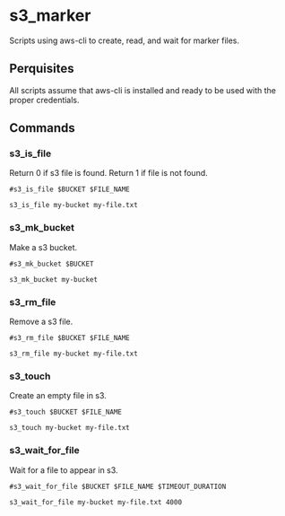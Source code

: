 # s3_marker

Scripts using aws-cli to create, read, and wait for marker files.

## Perquisites
All scripts assume that aws-cli is installed and ready to be used with the proper credentials.


## Commands

### s3\_is\_file
Return 0 if s3 file is found. Return 1 if file is not found.

	#s3_is_file $BUCKET $FILE_NAME

	s3_is_file my-bucket my-file.txt

### s3\_mk\_bucket
Make a s3 bucket.

	#s3_mk_bucket $BUCKET

	s3_mk_bucket my-bucket

### s3\_rm\_file
Remove a s3 file.

	#s3_rm_file $BUCKET $FILE_NAME

	s3_rm_file my-bucket my-file.txt

### s3\_touch
Create an empty file in s3.

	#s3_touch $BUCKET $FILE_NAME

	s3_touch my-bucket my-file.txt

### s3\_wait\_for\_file
Wait for a file to appear in s3.

	#s3_wait_for_file $BUCKET $FILE_NAME $TIMEOUT_DURATION

	s3_wait_for_file my-bucket my-file.txt 4000
